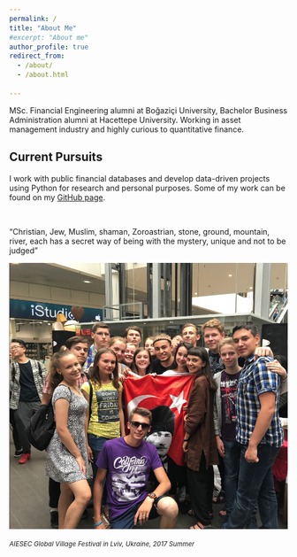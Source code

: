 ```yaml
---
permalink: /
title: "About Me"
#excerpt: "About me"
author_profile: true
redirect_from: 
  - /about/
  - /about.html

---
```



MSc. Financial Engineering alumni at Boğaziçi University, Bachelor Business Administration alumni at Hacettepe University. Working in asset management industry and highly curious to quantitative finance.


Current Pursuits
------

I work with public financial databases and develop data-driven projects using Python for research and personal purposes. Some of my work can be found on my [GitHub page](https://github.com/alihanucar).





<br>

“Christian, Jew, Muslim, shaman, Zoroastrian, stone, ground, mountain, river, each has a secret way of being with the mystery, unique and not to be judged”

![](/images/editing-talk.png)

<small>*AIESEC Global Village Festival in Lviv, Ukraine, 2017 Summer*<small>




